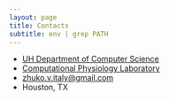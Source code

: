 ```yaml
---
layout: page
title: Contacts
subtitle: env | grep PATH
---
```

- [UH Department of Computer Science](https://www.uh.edu/nsm/computer-science/)
- [Computational Physiology Laboratory](https://cpl.uh.edu)
- <zhuko.v.italy@gmail.com>
- Houston, TX
